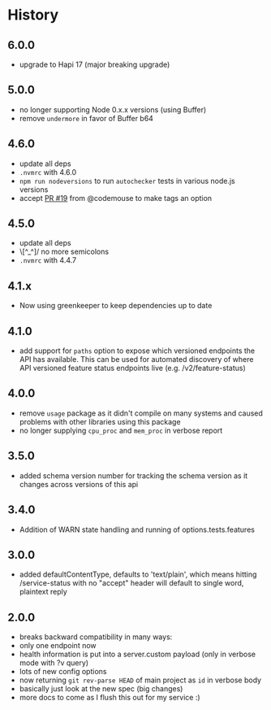 # History

## 6.0.0
- upgrade to Hapi 17 (major breaking upgrade)

## 5.0.0
 - no longer supporting Node 0.x.x versions (using Buffer)
 - remove `undermore` in favor of Buffer b64

## 4.6.0
  - update all deps
  - `.nvmrc` with 4.6.0
  - `npm run nodeversions` to run `autochecker` tests in various node.js versions
  - accept [PR #19](https://github.com/atomantic/hapi-and-healthy/pull/19/files) from @codemouse to make tags an option

## 4.5.0
  - update all deps
  - \\[^\_^]/ no more semicolons
  - `.nvmrc` with 4.4.7

## 4.1.x
  - Now using greenkeeper to keep dependencies up to date

## 4.1.0
  - add support for `paths` option to expose which versioned endpoints the API has available. This can be used for automated discovery of where API versioned feature status endpoints live (e.g. /v2/feature-status)

## 4.0.0
  - remove `usage` package as it didn't compile on many systems and caused problems with other libraries using this package
  - no longer supplying `cpu_proc` and `mem_proc` in verbose report

## 3.5.0
  - added schema version number for tracking the schema version as it changes across versions of this api

## 3.4.0
  - Addition of WARN state handling and running of options.tests.features

## 3.0.0
  - added defaultContentType, defaults to 'text/plain', which means hitting /service-status with no "accept" header will default to single word, plaintext reply

## 2.0.0
  - breaks backward compatibility in many ways:
  - only one endpoint now
  - health information is put into a server.custom payload (only in verbose mode with ?v query)
  - lots of new config options
  - now returning `git rev-parse HEAD` of main project as `id` in verbose body
  - basically just look at the new spec (big changes)
  - more docs to come as I flush this out for my service :)

